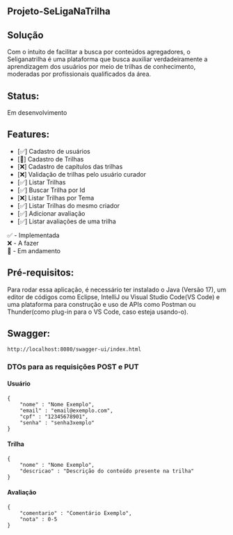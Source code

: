 ## Projeto-SeLigaNaTrilha

## Solução
Com o intuito de facilitar a busca por conteúdos agregadores, o Seliganatrilha é uma plataforma que busca auxiliar verdadeiramente a aprendizagem dos usuários por meio de trilhas de conhecimento, moderadas por profissionais qualificados da área.
## Status:
Em desenvolvimento

## Features:

- [✅] Cadastro de usuários
- [🔄] Cadastro de Trilhas
- [❌] Cadastro de capítulos das trilhas
- [❌] Validação de trilhas pelo usuário curador
- [✅] Listar Trilhas
- [✅] Buscar Trilha por Id
- [❌] Listar Trilhas por Tema
- [✅] Listar Trilhas do mesmo criador
- [✅] Adicionar avaliação
- [✅] Listar avaliações de uma trilha

✅ - Implementada  
❌ - A fazer  
🔄 - Em andamento

## Pré-requisitos:
Para rodar essa aplicação, é necessário ter instalado o Java (Versão 17), um editor de códigos como Eclipse, IntelliJ ou Visual Studio Code(VS Code) e uma plataforma para construção e uso de APIs como Postman ou Thunder(como plug-in para o VS Code, caso esteja usando-o).

## Swagger:
````
http://localhost:8080/swagger-ui/index.html
````

### DTOs para as requisições POST e PUT
#### Usuário

````
{
    "nome" : "Nome Exemplo",
    "email" : "email@exemplo.com",
    "cpf" : "12345678901",
    "senha" : "senha3xemplo"
}
````

#### Trilha
````
{
    "nome" : "Nome Exemplo",
    "descricao" : "Descrição do conteúdo presente na trilha"
}
````

#### Avaliação
````
{
    "comentario" : "Comentário Exemplo",
    "nota" : 0-5
}
````
